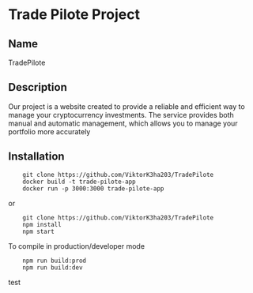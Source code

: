 # Trade Pilote Project

## Name

TradePilote

## Description

Our project is a website created to provide a reliable and efficient way to manage your cryptocurrency investments. The service provides both manual and automatic management, which allows you to manage your portfolio more accurately

## Installation

```
    git clone https://github.com/ViktorK3ha203/TradePilote
    docker build -t trade-pilote-app
    docker run -p 3000:3000 trade-pilote-app
```
or 
```
    git clone https://github.com/ViktorK3ha203/TradePilote
    npm install
    npm start 
```
To compile in production/developer mode
```
    npm run build:prod
    npm run build:dev
```
test